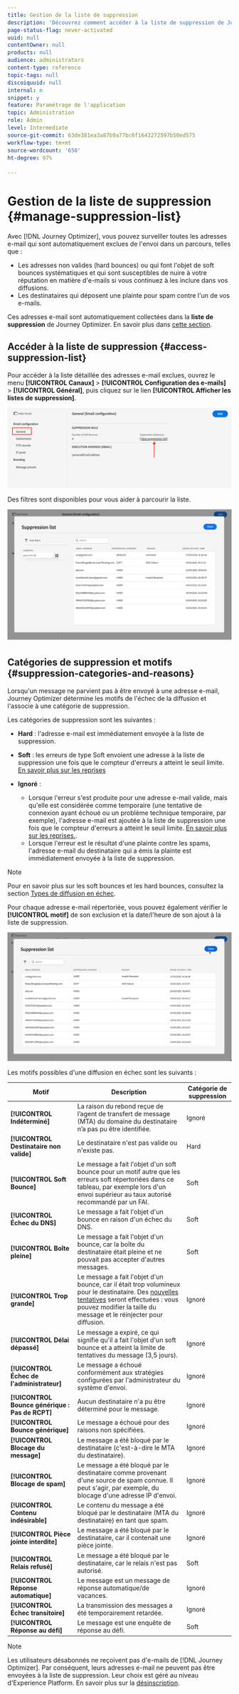 ```yaml
---
title: Gestion de la liste de suppression
description: 'Découvrez comment accéder à la liste de suppression de Journey Optimizer et la gérer '
page-status-flag: never-activated
uuid: null
contentOwner: null
products: null
audience: administrators
content-type: reference
topic-tags: null
discoiquuid: null
internal: n
snippet: y
feature: Paramétrage de l'application
topic: Administration
role: Admin
level: Intermediate
source-git-commit: 63de381ea3a87b9a77bc6f1643272597b50ed575
workflow-type: tm+mt
source-wordcount: '650'
ht-degree: 97%

---
```



# Gestion de la liste de suppression {#manage-suppression-list}

Avec [!DNL Journey Optimizer], vous pouvez surveiller toutes les adresses e-mail qui sont automatiquement exclues de l&#39;envoi dans un parcours, telles que :

* Les adresses non valides (hard bounces) ou qui font l&#39;objet de soft bounces systématiques et qui sont susceptibles de nuire à votre réputation en matière d&#39;e-mails si vous continuez à les inclure dans vos diffusions.
* Les destinataires qui déposent une plainte pour spam contre l&#39;un de vos e-mails.

<!--Profiles who unsubscribe from your sendings. Learn more on [opting-out](../consent.md). NOT TRUE as confirmed by eng.: "Subscribe and Unsubscribe are handled by the Consent/Subscription service. A user that opts out will not make it to the suppression list – we won’t send them emails."-->

Ces adresses e-mail sont automatiquement collectées dans la **liste de suppression** de Journey Optimizer. En savoir plus dans [cette section](../suppression-list.md).

## Accéder à la liste de suppression {#access-suppression-list}

Pour accéder à la liste détaillée des adresses e-mail exclues, ouvrez le menu **[!UICONTROL Canaux]** > **[!UICONTROL Configuration des e-mails]** > **[!UICONTROL Général]**, puis cliquez sur le lien **[!UICONTROL Afficher les listes de suppression]**.

![](../assets/suppression-list-link.png)

Des filtres sont disponibles pour vous aider à parcourir la liste.

![](../assets/suppression-list-filters.png)

<!--suppression date,  category and reason, but on staging, only creation date filter is available-->

<!--You can also download the list as a CSV file for analysis and reporting purpose. Won't be available.-->

## Catégories de suppression et motifs {#suppression-categories-and-reasons}

Lorsqu&#39;un message ne parvient pas à être envoyé à une adresse e-mail, Journey Optimizer détermine les motifs de l&#39;échec de la diffusion et l&#39;associe à une catégorie de suppression.

Les catégories de suppression sont les suivantes :

* **Hard** : l&#39;adresse e-mail est immédiatement envoyée à la liste de suppression.

* **Soft** : les erreurs de type Soft envoient une adresse à la liste de suppression une fois que le compteur d&#39;erreurs a atteint le seuil limite. [En savoir plus sur les reprises](retries.md)

* **Ignoré** :
   * Lorsque l&#39;erreur s&#39;est produite pour une adresse e-mail valide, mais qu&#39;elle est considérée comme temporaire (une tentative de connexion ayant échoué ou un problème technique temporaire, par exemple), l&#39;adresse e-mail est ajoutée à la liste de suppression une fois que le compteur d&#39;erreurs a atteint le seuil limite. [En savoir plus sur les reprises.](retries.md).
   * Lorsque l&#39;erreur est le résultat d&#39;une plainte contre les spams, l&#39;adresse e-mail du destinataire qui a émis la plainte est immédiatement envoyée à la liste de suppression.

<!--**Manual**: You can also manually add an email address to the suppression list. => Manual category will be available when manually adding an address to the suppression list (via API)-->

>[!NOTE]
>
>Pour en savoir plus sur les soft bounces et les hard bounces, consultez la section [Types de diffusion en échec](../suppression-list.md#delivery-failures).

Pour chaque adresse e-mail répertoriée, vous pouvez également vérifier le **[!UICONTROL motif]** de son exclusion et la date/l&#39;heure de son ajout à la liste de suppression.

![](../assets/suppression-list-temp.png)
<!--to replace with suppression-list.png when Manual category is available (through API)-->

Les motifs possibles d&#39;une diffusion en échec sont les suivants :

| Motif | Description | Catégorie de suppression |
---------|----------|--------- |
| **[!UICONTROL Indéterminé]** | La raison du rebond reçue de l’agent de transfert de message (MTA) du domaine du destinataire n’a pas pu être identifiée. | Ignoré |
| **[!UICONTROL Destinataire non valide]** | Le destinataire n&#39;est pas valide ou n&#39;existe pas. | Hard |
| **[!UICONTROL Soft Bounce]** | Le message a fait l&#39;objet d&#39;un soft bounce pour un motif autre que les erreurs soft répertoriées dans ce tableau, par exemple lors d&#39;un envoi supérieur au taux autorisé recommandé par un FAI. | Soft |
| **[!UICONTROL Échec du DNS]** | Le message a fait l&#39;objet d&#39;un bounce en raison d&#39;un échec du DNS. | Soft |
| **[!UICONTROL Boîte pleine]** | Le message a fait l&#39;objet d&#39;un bounce, car la boîte du destinataire était pleine et ne pouvait pas accepter d&#39;autres messages. | Soft |
| **[!UICONTROL Trop grande]** | Le message a fait l&#39;objet d&#39;un bounce, car il était trop volumineux pour le destinataire. Des [nouvelles tentatives](retries.md) seront effectuées : vous pouvez modifier la taille du message et le réinjecter pour diffusion. | Ignoré |
| **[!UICONTROL Délai dépassé]** | Le message a expiré, ce qui signifie qu&#39;il a fait l&#39;objet d&#39;un soft bounce et a atteint la limite de tentatives du message (3,5 jours). | Ignoré |
| **[!UICONTROL Échec de l&#39;administrateur]** | Le message a échoué conformément aux stratégies configurées par l&#39;administrateur du système d&#39;envoi. <!--For example, if emails are blackholed at the global, domain or binding level using the "blackhole" directive, this bounce code is used.--> | Ignoré |
| **[!UICONTROL Bounce générique : Pas de RCPT]** | Aucun destinataire n&#39;a pu être déterminé pour le message. | Ignoré |
| **[!UICONTROL Bounce générique]** | Le message a échoué pour des raisons non spécifiées. | Ignoré |
| **[!UICONTROL Blocage du message]** | Le message a été bloqué par le destinataire (c&#39;est-à-dire le MTA du destinataire). | Ignoré |
| **[!UICONTROL Blocage de spam]** | Le message a été bloqué par le destinataire comme provenant d&#39;une source de spam connue. Il peut s&#39;agir, par exemple, du blocage d&#39;une adresse IP d&#39;envoi. | Ignoré |
| **[!UICONTROL Contenu indésirable]** | Le contenu du message a été bloqué par le destinataire (MTA du destinataire) en tant que spam. | Ignoré |
| **[!UICONTROL Pièce jointe interdite]** | Le message a été bloqué par le destinataire, car il contenait une pièce jointe. | Ignoré |
| **[!UICONTROL Relais refusé]** | Le message a été bloqué par le destinataire, car le relais n&#39;est pas autorisé. | Soft |
| **[!UICONTROL Réponse automatique]** | Le message est un message de réponse automatique/de vacances. | Ignoré |
| **[!UICONTROL Échec transitoire]** | La transmission des messages a été temporairement retardée. | Ignoré |
| **[!UICONTROL Réponse au défi]** | Le message est une enquête de réponse au défi. | Soft |

>[!NOTE]
>
>Les utilisateurs désabonnés ne reçoivent pas d&#39;e-mails de [!DNL Journey Optimizer]. Par conséquent, leurs adresses e-mail ne peuvent pas être envoyées à la liste de suppression. Leur choix est géré au niveau d&#39;Experience Platform. En savoir plus sur la [désinscription](../consent.md).

<!--
Removed from the table provided by SparkPost/Momentum:
| **[!UICONTROL Subscribe]** | The message is a subscribe request. | Ignored |
| **[!UICONTROL Unsubscribe]** | The message is an unsubscribe request. | Hard |
-->

<!--Note to add eventually: If a user is subscribed and [!DNL Journey Optimizer] fails to send emails to their subscribed email address, they will get added to the suppression list. (not sure it's possible to subscribe through AJO or need to find reference to Experience Platform doc?)-->


